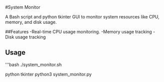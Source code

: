 #System Monitor

A Bash script and python tkinter GUI to monitor system resources like CPU, memory, and disk usage.

##Features
-Real-time CPU usage monitoring.
-Memory usage tracking
-Disk usage tracking

## Usage
'''bash
./system_monitor.sh

python tkinter
python3 system_monitor.py

